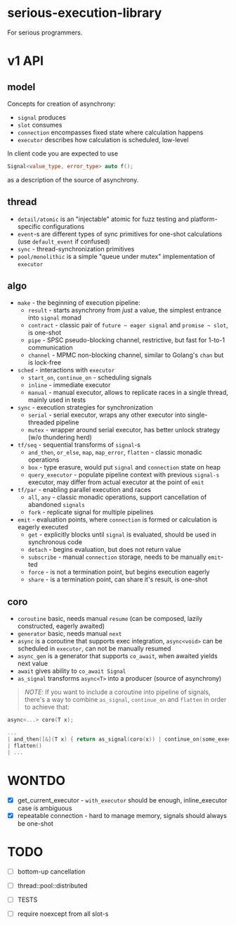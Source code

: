 # serious-execution-library

For serious programmers.

# v1 API

## model

Concepts for creation of asynchrony:
- `signal` produces
- `slot` consumes
- `connection` encompasses fixed state where calculation happens
- `executor` describes how calculation is scheduled, low-level

In client code you are expected to use 

```cpp
Signal<value_type, error_type> auto f();
```

as a description of the source of asynchrony.

## thread

- `detail/atomic` is an "injectable" atomic for fuzz testing and platform-specific configurations
- `event`-s are different types of sync primitives for one-shot calculations (use `default_event` if confused)
- `sync` - thread-synchronization primitives
- `pool/monolithic` is a simple "queue under mutex" implementation of `executor`

## algo

- `make` - the beginning of execution pipeline:
  - `result` - starts asynchrony from *just* a value, the simplest entrance into `signal` monad
  - `contract` - classic pair of `future ~ eager signal` and `promise ~ slot`, is one-shot
  - `pipe` - SPSC pseudo-blocking channel, restrictive, but fast for 1-to-1 communication
  - `channel` - MPMC non-blocking channel, similar to Golang's `chan` but is lock-free
- `sched` - interactions with `executor`
  - `start_on`, `continue_on` - scheduling signals
  - `inline` - immediate executor
  - `manual` - manual executor, allows to replicate races in a single thread, mainly used in tests
- `sync` - execution strategies for synchronization
  - `serial` - serial executor, wraps any other executor into single-threaded pipeline
  - `mutex` - wrapper around serial executor, has better unlock strategy (w/o thundering herd)
- `tf/seq` - sequential transforms of `signal`-s
  - `and_then`, `or_else`, `map`, `map_error`, `flatten` - classic monadic operations
  - `box` - type erasure, would put `signal` and `connection` state on heap
  - `query_executor` - populate pipeline context with previous `signal-s` executor, may differ from actual executor at the point of `emit`
- `tf/par` - enabling parallel execution and races
  - `all`, `any` - classic monadic operations, support cancellation of abandoned `signals`
  - `fork` - replicate signal for multiple pipelines
- `emit` - evaluation points, where `connection` is formed or calculation is eagerly executed
  - `get` - explicitly blocks until `signal` is evaluated, should be used in synchronous code
  - `detach` - begins evaluation, but does not return value
  - `subscribe` - manual `connection` storage, needs to be manually `emit`-ted
  - `force` - is not a termination point, but begins execution eagerly
  - `share` - is a termination point, can share it's result, is one-shot

## coro

- `coroutine` basic, needs manual `resume` (can be composed, lazily constructed, eagerly awaited)
- `generator` basic, needs manual `next`
- `async` is a coroutine that supports exec integration, `async<void>` can be scheduled in `executor`, can not be manually resumed
- `async_gen` is a generator that supports `co_await`, when awaited yields next value
- `await` gives ability to `co_await Signal`
- `as_signal` transforms `async<T>` into a producer (source of asynchrony)

> _NOTE_: If you want to include a coroutine into pipeline of signals, 
there's a way to combine `as_signal`, `continue_on` and `flatten` in order to achieve that:

```cpp
async<...> coro(T x);

... 
| and_then([&](T x) { return as_signal(coro(x)) | continue_on(some_executor); }) 
| flatten() 
| ...
```


# WONTDO

- [x] get_current_executor - `with_executor` should be enough, inline_executor case is ambiguous
- [x] repeatable connection - hard to manage memory, signals should always be one-shot

# TODO

- [ ] bottom-up cancellation
- [ ] thread::pool::distributed
- [ ] TESTS
- [ ] require noexcept from all slot-s

